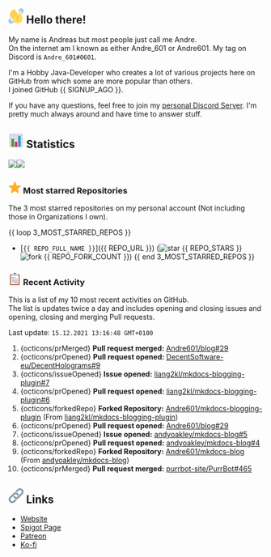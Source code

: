 <!-- Links -->
[purr]: https://purrbot.site
[discord]: https://discord.gg/6dazXp6
[website]: https://andre601.ch
[spigot]: https://www.spigotmc.org/resources/authors/56829/
[patreon]: https://patreon.com/andre_601
[ko-fi]: https://ko-fi.com/andre_601

<!-- SVGs -->
[star]: https://cdn.jsdelivr.net/gh/Readme-Workflows/Readme-Icons@main/icons/octicons/StarredRepository.svg
[fork]: https://cdn.jsdelivr.net/gh/Readme-Workflows/Readme-Icons@main/icons/octicons/ForkedRepository.svg

## <img alt="emoji" src="https://raw.githubusercontent.com/twitter/twemoji/master/assets/svg/1f44b.svg" height="30em"> Hello there!
My name is Andreas but most people just call me Andre.  
On the internet am I known as either Andre_601 or Andre601. My tag on Discord is `Andre_601#0601`.

I'm a Hobby Java-Developer who creates a lot of various projects here on GitHub from which some are more popular than others.  
I joined GitHub {{ SIGNUP_AGO }}.

If you have any questions, feel free to join my [personal Discord Server][discord]. I'm pretty much always around and have time to answer stuff.

## <img alt="emoji" src="https://raw.githubusercontent.com/twitter/twemoji/master/assets/svg/1f4ca.svg" height="30em"> Statistics
<img height="195px" src="https://github-readme-stats.vercel.app/api?username=Andre601&show_icons=true&hide_rank=true&title_color=3498db&bg_color=ffffff00&text_color=718096&disable_animations=true"><img height="195px" src="https://github-readme-stats.vercel.app/api/top-langs?username=Andre601&layout=compact&title_color=3498db&bg_color=ffffff00&text_color=718096">

### <img alt="emoji" src="https://raw.githubusercontent.com/twitter/twemoji/master/assets/svg/2b50.svg" height="25em"> Most starred Repositories
The 3 most starred repositories on my personal account (Not including those in Organizations I own).

{{ loop 3_MOST_STARRED_REPOS }}
- [`{{ REPO_FULL_NAME }}`]({{ REPO_URL }}) (![star] {{ REPO_STARS }} ![fork] {{ REPO_FORK_COUNT }})
{{ end 3_MOST_STARRED_REPOS }}

### <img alt="emoji" src="https://raw.githubusercontent.com/twitter/twemoji/master/assets/svg/1f4cb.svg" height="25em"> Recent Activity
This is a list of my 10 most recent activities on GitHub.  
The list is updates twice a day and includes opening and closing issues and opening, closing and merging Pull requests.

<!--RECENT_ACTIVITY:last_update-->
Last update: `15.12.2021 13:16:48 GMT+0100`
<!--RECENT_ACTIVITY:last_update_end-->
<!--RECENT_ACTIVITY:start-->
1. {octicons/prMerged} **Pull request merged:** [Andre601/blog#29](https://github.com/Andre601/blog/pull/29)
2. {octicons/prOpened} **Pull request opened:** [DecentSoftware-eu/DecentHolograms#9](https://github.com/DecentSoftware-eu/DecentHolograms/pull/9)
3. {octicons/issueOpened} **Issue opened:** [liang2kl/mkdocs-blogging-plugin#7](https://github.com/liang2kl/mkdocs-blogging-plugin/issues/7)
4. {octicons/prOpened} **Pull request opened:** [liang2kl/mkdocs-blogging-plugin#6](https://github.com/liang2kl/mkdocs-blogging-plugin/pull/6)
5. {octicons/forkedRepo} **Forked Repository:** [Andre601/mkdocs-blogging-plugin](https://github.com/Andre601/mkdocs-blogging-plugin) (From [liang2kl/mkdocs-blogging-plugin](https://github.com/liang2kl/mkdocs-blogging-plugin))
6. {octicons/prOpened} **Pull request opened:** [Andre601/blog#29](https://github.com/Andre601/blog/pull/29)
7. {octicons/issueOpened} **Issue opened:** [andyoakley/mkdocs-blog#5](https://github.com/andyoakley/mkdocs-blog/issues/5)
8. {octicons/prOpened} **Pull request opened:** [andyoakley/mkdocs-blog#4](https://github.com/andyoakley/mkdocs-blog/pull/4)
9. {octicons/forkedRepo} **Forked Repository:** [Andre601/mkdocs-blog](https://github.com/Andre601/mkdocs-blog) (From [andyoakley/mkdocs-blog](https://github.com/andyoakley/mkdocs-blog))
10. {octicons/prMerged} **Pull request merged:** [purrbot-site/PurrBot#465](https://github.com/purrbot-site/PurrBot/pull/465)
<!--RECENT_ACTIVITY:end-->

## <img alt="emoji" src="https://raw.githubusercontent.com/twitter/twemoji/master/assets/svg/1f517.svg" height="30em"> Links
- [Website]
- [Spigot Page][spigot]
- [Patreon]
- [Ko-fi]
